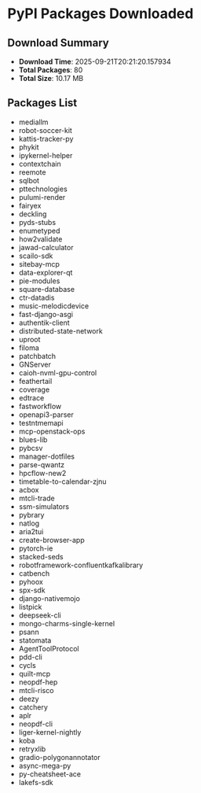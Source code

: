 # PyPI Packages Downloaded

## Download Summary
- **Download Time**: 2025-09-21T20:21:20.157934
- **Total Packages**: 80
- **Total Size**: 10.17 MB

## Packages List
- mediallm
- robot-soccer-kit
- kattis-tracker-py
- phykit
- ipykernel-helper
- contextchain
- reemote
- sqlbot
- pttechnologies
- pulumi-render
- fairyex
- deckling
- pyds-stubs
- enumetyped
- how2validate
- jawad-calculator
- scailo-sdk
- sitebay-mcp
- data-explorer-qt
- pie-modules
- square-database
- ctr-datadis
- music-melodicdevice
- fast-django-asgi
- authentik-client
- distributed-state-network
- uproot
- filoma
- patchbatch
- GNServer
- caioh-nvml-gpu-control
- feathertail
- coverage
- edtrace
- fastworkflow
- openapi3-parser
- testntmemapi
- mcp-openstack-ops
- blues-lib
- pybcsv
- manager-dotfiles
- parse-qwantz
- hpcflow-new2
- timetable-to-calendar-zjnu
- acbox
- mtcli-trade
- ssm-simulators
- pybrary
- natlog
- aria2tui
- create-browser-app
- pytorch-ie
- stacked-seds
- robotframework-confluentkafkalibrary
- catbench
- pyhoox
- spx-sdk
- django-nativemojo
- listpick
- deepseek-cli
- mongo-charms-single-kernel
- psann
- statomata
- AgentToolProtocol
- pdd-cli
- cycls
- quilt-mcp
- neopdf-hep
- mtcli-risco
- deezy
- catchery
- aplr
- neopdf-cli
- liger-kernel-nightly
- koba
- retryxlib
- gradio-polygonannotator
- async-mega-py
- py-cheatsheet-ace
- lakefs-sdk
